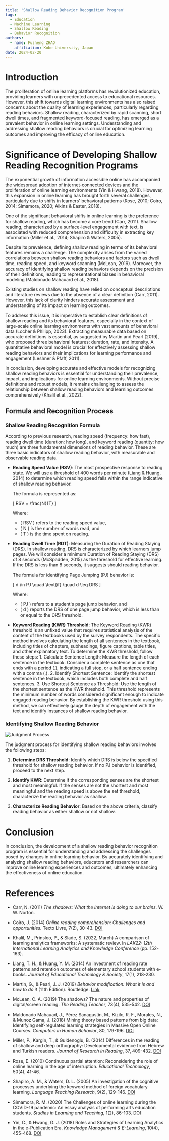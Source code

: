 ```yaml
---
title: 'Shallow Reading Behavior Recognition Program'
tags:
  - Education
  - Machine Learning
  - Shallow Reading
  - Behavior Recognition
authors:
  - name: Fuzheng ZHAO
    affiliation: Kobe University, Japan
date: 2024-02-20
---
```


# Introduction

The proliferation of online learning platforms has revolutionized education, providing learners with unprecedented access to educational resources. However, this shift towards digital learning environments has also raised concerns about the quality of learning experiences, particularly regarding reading behaviors. Shallow reading, characterized by rapid scanning, short dwell times, and fragmented keyword-focused reading, has emerged as a prevalent behavior in online learning settings. Understanding and addressing shallow reading behaviors is crucial for optimizing learning outcomes and improving the efficacy of online education.

# Significance of Developing Shallow Reading Recognition Programs

The exponential growth of information accessible online has accompanied the widespread adoption of internet-connected devices and the proliferation of online learning environments (Yin & Hwang, 2018). However, this expansion in online learning has brought forth several challenges, particularly due to shifts in learners' behavioral patterns (Rose, 2010; Coiro, 2014; Simamora, 2020; Aikins & Easter, 2018).

One of the significant behavioral shifts in online learning is the preference for shallow reading, which has become a core trend (Carr, 2011). Shallow reading, characterized by a surface-level engagement with text, is associated with reduced comprehension and difficulty in extracting key information (Miller et al., 2014; Shapiro & Waters, 2005).

Despite its prevalence, defining shallow reading in terms of its behavioral features remains a challenge. The complexity arises from the varied correlations between shallow reading behaviors and factors such as dwell time, reading speed, and keyword scanning (McLean, 2019). Moreover, the accuracy of identifying shallow reading behaviors depends on the precision of their definitions, leading to representational biases in behavioral modeling (Maldonado Mahauard et al., 2018).

Existing studies on shallow reading have relied on conceptual descriptions and literature reviews due to the absence of a clear definition (Carr, 2011). However, this lack of clarity hinders accurate assessment and understanding of its impact on learning outcomes.

To address this issue, it is imperative to establish clear definitions of shallow reading and its behavioral features, especially in the context of large-scale online learning environments with vast amounts of behavioral data (Locher & Philipp, 2023). Extracting measurable data based on accurate definitions is essential, as suggested by Martin and Pearl (2019), who proposed three behavioral features: duration, rate, and intensity. A quantitative behavioral model is crucial for effectively assessing shallow reading behaviors and their implications for learning performance and engagement (Leshner & Pfaff, 2011).

In conclusion, developing accurate and effective models for recognizing shallow reading behaviors is essential for understanding their prevalence, impact, and implications for online learning environments. Without precise definitions and robust models, it remains challenging to assess the relationship between shallow reading behaviors and learning outcomes comprehensively (Khalil et al., 2022).

## Formula and Recognition Process

### Shallow Reading Recognition Formula

According to previous research, reading speed (frequency: how fast), reading dwell time (duration: how long), and keyword reading (quantity: how much) are three fundamental dimensions of reading behavior. These are three basic indicators of shallow reading behavior, with measurable and observable reading data.

- **Reading Speed Value (RSV)**: The most prospective response to reading state. We will use a threshold of 400 words per minute (Liang & Huang, 2014) to determine which reading speed falls within the range indicative of shallow reading behavior.
  
  The formula is represented as:

  \[ RSV = \frac{N}{T} \]

  Where:
  - \( RSV \) refers to the reading speed value,
  - \( N \) is the number of words read, and
  - \( T \) is the time spent on reading.

- **Reading Dwell Time (RDT)**: Measuring the Duration of Reading Staying (DRS). In shallow reading, DRS is characterized by which learners jump pages. We will consider a minimum Duration of Reading Staying (DRS) of 8 seconds (McSpadden, 2015) as the threshold for effective learning. If the DRS is less than 8 seconds, it suggests should reading behavior.

  The formula for identifying Page Jumping (PJ) behavior is:

  \[ d \in PJ \quad \text{if} \quad d \leq DRS \]

  Where:
  - \( PJ \) refers to a student's page jump behavior, and
  - \( d \) reports the DRS of one page jump behavior, which is less than or equal to the DRS threshold.

- **Keyword Reading (KWR) Threshold**: The Keyword Reading (KWR) threshold is an unfixed value that requires statistical analysis of the content of the textbooks used by the survey respondents. The specific method involves calculating the length of all sentences in the textbook, including titles of chapters, subheadings, figure captions, table titles, and other explanatory text. To determine the KWR threshold, follow these steps: 1. Calculate Sentence Length: Measure the length of each sentence in the textbook. Consider a complete sentence as one that ends with a period (.), indicating a full stop, or a half sentence ending with a comma (,). 2. Identify Shortest Sentence: Identify the shortest sentence in the textbook, which includes both complete and half sentences. 3. Use Shortest Sentence as Threshold: Use the length of the shortest sentence as the KWR threshold. This threshold represents the minimum number of words considered significant enough to indicate engaged reading behavior. By establishing the KWR threshold using this method, we can effectively gauge the depth of engagement with the text and identify instances of shallow reading behavior.

### Identifying Shallow Reading Behavior

![Judgment Process](judgment_process_icon.png)

The judgment process for identifying shallow reading behaviors involves the following steps:

1. **Determine DRS Threshold**: Identify which DRS is below the specified threshold for shallow reading behavior. If no PJ behavior is identified, proceed to the next step.
   
2. **Identify KWR**: Determine if the corresponding senses are the shortest and most meaningful. If the senses are not the shortest and most meaningful and the reading speed is above the set threshold, characterize the reading behavior as shallow.

3. **Characterize Reading Behavior**: Based on the above criteria, classify reading behavior as either shallow or not shallow.

# Conclusion

In conclusion, the development of a shallow reading behavior recognition program is essential for understanding and addressing the challenges posed by changes in online learning behavior. By accurately identifying and analyzing shallow reading behaviors, educators and researchers can improve online learning experiences and outcomes, ultimately enhancing the effectiveness of online education.

# References
- Carr, N. (2011) *The shadows: What the Internet is doing to our brains.* W. W. Norton.

- Coiro, J. (2014) *Online reading comprehension: Challenges and opportunities.* Texto Livre, 7(2), 30-43. [DOI](https://doi.org/10.17851/1983-3652.7.2.30-43)

- Khalil, M., Prinsloo, P., & Slade, S. (2022, March) A comparison of learning analytics frameworks: A systematic review. In *LAK22: 12th International Learning Analytics and Knowledge Conference* (pp. 152-163).

- Liang, T. H., & Huang, Y. M. (2014) An investment of reading rate patterns and retention outcomes of elementary school students with e-books. *Journal of Educational Technology & Society*, 17(1), 218-230.

- Martin, G., & Pearl, J. J. (2019) *Behavior modification: What it is and how to do it* (11th Edition). Routledge. [Link](https://www.routledge.com/9780815366546)

- McLean, C. A. (2019) The shadows? The nature and properties of digital/screen reading. *The Reading Teacher*, 73(4), 535-542. [DOI](https://doi.org/10.1002/trtr.18)

- Maldonado Mahauad, J., Pérez Sanagustín, M., Kizilc, R. F., Morales, N., & Munoz Gama, J. (2018) Mining theory based patterns from big data: Identifying self-regulated learning strategies in Massive Open Online Courses. *Computers in Human Behavior*, 80, 179-196. [DOI](https://doi.org/10.1016/j.chb.2017.11.011)

- Miller, P., Kargin, T., & Guldenoglu, B. (2014) Differences in the reading of shallow and deep orthography: Developmental evidence from Hebrew and Turkish readers. *Journal of Research in Reading*, 37, 409-432. [DOI](https://doi.org/10.1111/j.1467-9817.2012.01540.x)

- Rose, E. (2010) Continuous partial attention: Reconsidering the role of online learning in the age of interruption. *Educational Technology*, 50(4), 41-46.

- Shapiro, A. M., & Waters, D. L. (2005) An investigation of the cognitive processes underlying the keyword method of foreign vocabulary learning. *Language Teaching Research*, 9(2), 129-146. [DOI](https://doi.org/10.1191/1362168805lr151oa)

- Simamora, R. M. (2020) The Challenges of online learning during the COVID-19 pandemic: An essay analysis of performing arts education students. *Studies in Learning and Teaching*, 1(2), 86-103. [DOI](https://doi.org/10.46627/silet.v1i2.38)

- Yin, C., & Hwang, G. J. (2018) Roles and Strategies of Learning Analytics in the e-Publication Era. *Knowledge Management & E-Learning*, 10(4), 455-468. [DOI](https://doi.org/10.34105/j.kmel.2018.10.028)





